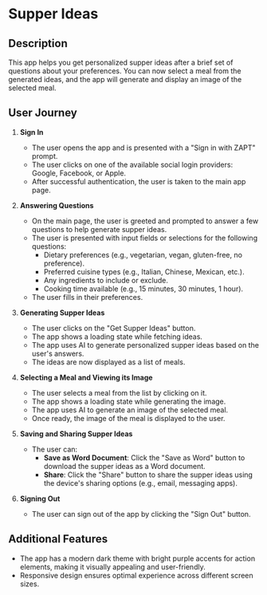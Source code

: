 # Supper Ideas

## Description

This app helps you get personalized supper ideas after a brief set of questions about your preferences. You can now select a meal from the generated ideas, and the app will generate and display an image of the selected meal.

## User Journey

1. **Sign In**

   - The user opens the app and is presented with a "Sign in with ZAPT" prompt.
   - The user clicks on one of the available social login providers: Google, Facebook, or Apple.
   - After successful authentication, the user is taken to the main app page.

2. **Answering Questions**

   - On the main page, the user is greeted and prompted to answer a few questions to help generate supper ideas.
   - The user is presented with input fields or selections for the following questions:
     - Dietary preferences (e.g., vegetarian, vegan, gluten-free, no preference).
     - Preferred cuisine types (e.g., Italian, Chinese, Mexican, etc.).
     - Any ingredients to include or exclude.
     - Cooking time available (e.g., 15 minutes, 30 minutes, 1 hour).
   - The user fills in their preferences.

3. **Generating Supper Ideas**

   - The user clicks on the "Get Supper Ideas" button.
   - The app shows a loading state while fetching ideas.
   - The app uses AI to generate personalized supper ideas based on the user's answers.
   - The ideas are now displayed as a list of meals.

4. **Selecting a Meal and Viewing its Image**

   - The user selects a meal from the list by clicking on it.
   - The app shows a loading state while generating the image.
   - The app uses AI to generate an image of the selected meal.
   - Once ready, the image of the meal is displayed to the user.

5. **Saving and Sharing Supper Ideas**

   - The user can:
     - **Save as Word Document**: Click the "Save as Word" button to download the supper ideas as a Word document.
     - **Share**: Click the "Share" button to share the supper ideas using the device's sharing options (e.g., email, messaging apps).

6. **Signing Out**

   - The user can sign out of the app by clicking the "Sign Out" button.

## Additional Features

- The app has a modern dark theme with bright purple accents for action elements, making it visually appealing and user-friendly.
- Responsive design ensures optimal experience across different screen sizes.